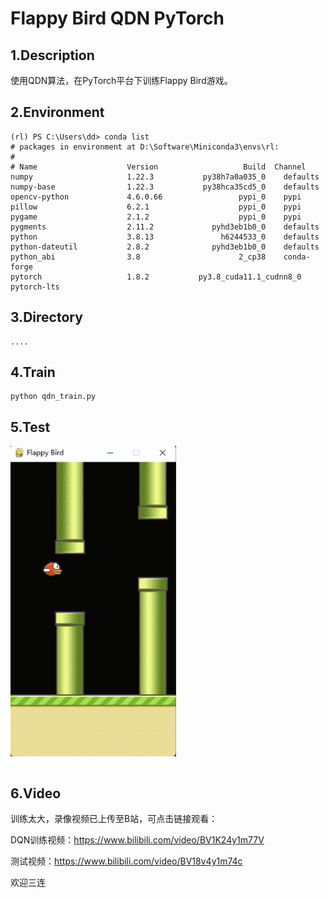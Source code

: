 # Flappy Bird QDN PyTorch

## 1.Description

使用QDN算法，在PyTorch平台下训练Flappy Bird游戏。

## 2.Environment

```shell
(rl) PS C:\Users\dd> conda list
# packages in environment at D:\Software\Miniconda3\envs\rl:
#
# Name                    Version                   Build  Channel
numpy                     1.22.3           py38h7a0a035_0    defaults
numpy-base                1.22.3           py38hca35cd5_0    defaults
opencv-python             4.6.0.66                 pypi_0    pypi
pillow                    6.2.1                    pypi_0    pypi
pygame                    2.1.2                    pypi_0    pypi
pygments                  2.11.2             pyhd3eb1b0_0    defaults
python                    3.8.13               h6244533_0    defaults
python-dateutil           2.8.2              pyhd3eb1b0_0    defaults
python_abi                3.8                      2_cp38    conda-forge
pytorch                   1.8.2           py3.8_cuda11.1_cudnn8_0    pytorch-lts
```

## 3.Directory

```shell
....
```

## 4.Train



```shell
python qdn_train.py
```



## 5.Test

![](images/flappy_bird.gif)

```shell

```



## 6.Video

训练太大，录像视频已上传至B站，可点击链接观看：

DQN训练视频：https://www.bilibili.com/video/BV1K24y1m77V

测试视频：https://www.bilibili.com/video/BV18v4y1m74c

欢迎三连
